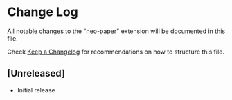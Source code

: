 # Change Log

All notable changes to the "neo-paper" extension will be documented in this file.

Check [Keep a Changelog](http://keepachangelog.com/) for recommendations on how to structure this file.

## [Unreleased]

- Initial release
